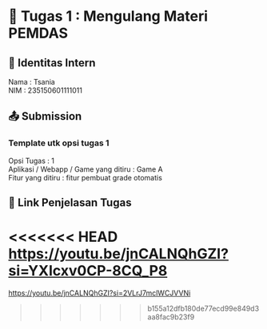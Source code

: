 # 📁 Tugas 1 : Mengulang Materi PEMDAS

## 👤 Identitas Intern
Nama : Tsania           
NIM  : 235150601111011

## 📤 Submission

### Template utk opsi tugas 1
Opsi Tugas : 1        
Aplikasi / Webapp / Game yang ditiru : Game A     
Fitur yang ditiru : fitur pembuat grade otomatis   


## 🔗 Link Penjelasan Tugas

<<<<<<< HEAD
https://youtu.be/jnCALNQhGZI?si=YXIcxv0CP-8CQ_P8
=======
https://youtu.be/jnCALNQhGZI?si=2VLrJ7mclWCJVVNi
>>>>>>> b155a12dfb180de77ecd99e849d3aa8fac9b23f9

